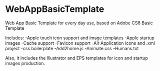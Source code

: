 WebAppBasicTemplate
===================

Web App Basic Template for every day use, based on Adobe CS6 Basic Template

Includes:
-Apple touch icon support and image templates
-Apple startup images
-Cache support
-Favicon support
-Air Application icons and .xml project
-css boilerplate
-Add2home.js
-Animate.css
-Humans.txt

Also, it includes the Illustrator and EPS templates for icon and startup images production.